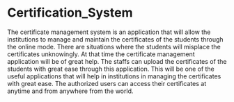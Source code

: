 # Certification_System

The certificate management system is an application that will allow the institutions to manage and maintain the certificates of the students through the online mode. There are situations where the students will misplace the certificates unknowingly. At that time the certificate management application will be of great help. The staffs can upload the certificates of the students with great ease through this application. This will be one of the useful applications that will help in institutions in managing the certificates with great ease. The authorized users can access their certificates at anytime and from anywhere from the world.

